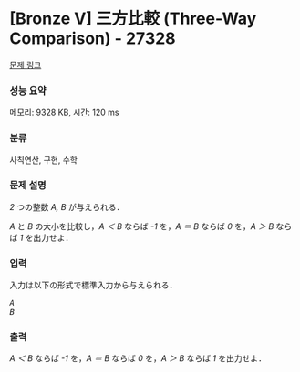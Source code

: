 # [Bronze V] 三方比較 (Three-Way Comparison) - 27328 

[문제 링크](https://www.acmicpc.net/problem/27328) 

### 성능 요약

메모리: 9328 KB, 시간: 120 ms

### 분류

사칙연산, 구현, 수학

### 문제 설명

<p><var>2</var> つの整数 <var>A, B</var> が与えられる．</p>

<p><var>A</var> と <var>B</var> の大小を比較し，<var>A ＜ B</var> ならば <var>-1</var> を，<var>A ＝ B</var> ならば <var>0</var> を，<var>A ＞ B</var> ならば <var>1</var> を出力せよ．</p>

### 입력 

 <p>入力は以下の形式で標準入力から与えられる．</p>

<pre><var>A</var>
<var>B</var></pre>

### 출력 

 <p><var>A ＜ B</var> ならば <var>-1</var> を，<var>A ＝ B</var> ならば <var>0</var> を，<var>A ＞ B</var> ならば <var>1</var> を出力せよ．</p>

